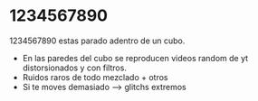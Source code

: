 # 1234567890
1234567890
estas parado adentro de un cubo. 
*   En las paredes del cubo se reproducen videos random de yt distorsionados y con filtros.
*   Ruidos raros de todo mezclado + otros
*   Si te moves demasiado --> glitchs extremos

